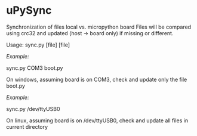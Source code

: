 # uPySync

Synchronization of files local vs. micropython board
Files will be compared using crc32 and updated (host -> board only) if missing or different.

Usage:
sync.py <serial device name>  [file] [file] 

_Example:_

sync.py COM3 boot.py

On windows, assuming board is on COM3, check and update only the file boot.py

_Example:_

sync.py /dev/ttyUSB0

On linux, assuming board is on /dev/ttyUSB0, check and update all files in current directory